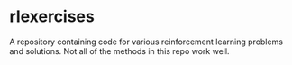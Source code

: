 # rlexercises

A repository containing code for various reinforcement learning problems and solutions. Not all of the methods in this repo work well.
